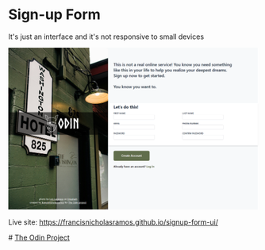 # Sign-up Form
It's just an interface and it's not responsive to small devices

![Screenshot](images/ss.png)

Live site: https://francisnicholasramos.github.io/signup-form-ui/

\# [The Odin Project](https://www.theodinproject.com)
